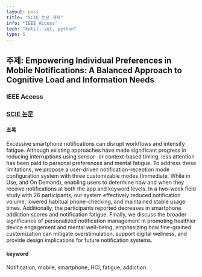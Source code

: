 ```yaml
---
layout: post
title: "SCIE 논문 게재"
info: "IEEE Access"
tech: "kotil, sql, python"
type: G
---
```


## 주제: Empowering Individual Preferences in Mobile Notifications: A Balanced Approach to Cognitive Load and Information Needs <br/>
### IEEE Access<br/> 
### [SCIE 논문](https://ieeexplore.ieee.org/document/10916668)
#### 초록
Excessive smartphone notifications can disrupt workflows and intensify fatigue. Although existing approaches have made significant progress in reducing interruptions using sensor- or context-based timing, less attention has been paid to personal preferences and mental fatigue. To address these limitations, we propose a user-driven notification-reception mode configuration system with three customizable modes (Immediate, While in Use, and On Demand), enabling users to determine how and when they receive notifications at both the app and keyword levels. In a two-week field study with 26 participants, our system effectively reduced notification volume, lowered habitual phone-checking, and maintained stable usage times. Additionally, the participants reported decreases in smartphone addiction scores and notification fatigue. Finally, we discuss the broader significance of personalized notification management in promoting healthier device engagement and mental well-being, emphasizing how fine-grained customization can mitigate overstimulation, support digital wellness, and provide design implications for future notification systems.
#### keyword
Notification, mobile, smartphone, HCI, fatigue, addiction
<br/>
